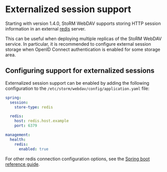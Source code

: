 # Externalized session support

Starting with version 1.4.0, StoRM WebDAV supports storing HTTP session 
information in an external [redis][redis] server.

This can be useful when deploying multiple replicas of the StoRM WebDAV
service. In particular, it is recommended to configure external session storage
when OpenID Connect authentication is enabled for some storage area.

## Configuring support for externalized sessions 

Externalized session support can be enabled by adding the following
configuration to the `/etc/storm/webdav/config/application.yaml` file:

```yaml
spring:
  session:
    store-type: redis

  redis:
    host: redis.host.example
    port: 6379

management:
  health:
    redis:
      enabled: true
```

For other redis connection configuration options, see the [Spring boot reference guide][spring-boot-reference].

[redis]: https://redis.io/
[spring-boot-reference]: https://docs.spring.io/spring-boot/docs/2.2.9.RELEASE/reference/htmlsingle/#data-properties
